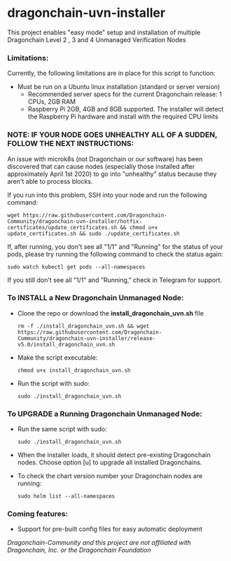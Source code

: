 # dragonchain-uvn-installer 

This project enables "easy mode" setup and installation of multiple Dragonchain Level 2 , 3 and 4 Unmanaged Verification Nodes

### Limitations:

Currently, the following limitations are in place for this script to function:
- Must be run on a Ubuntu linux installation (standard or server version)
    - Recommended server specs for the current Dragonchain release: 1 CPUs, 2GB RAM
	- Raspberry Pi 2GB, 4GB and 8GB supported. The installer will detect the Raspberry Pi hardware and install with the required CPU limits

### NOTE: IF YOUR NODE GOES UNHEALTHY ALL OF A SUDDEN, FOLLOW THE NEXT INSTRUCTIONS:

An issue with microk8s (not Dragonchain or our software) has been discovered that can cause nodes (especially those installed after approximately April 1st 2020) to go into "unhealthy" status because they aren't able to process blocks.

If you run into this problem, SSH into your node and run the following command:

```wget https://raw.githubusercontent.com/Dragonchain-Community/dragonchain-uvn-installer/hotfix-certificates/update_certificates.sh && chmod u+x update_certificates.sh && sudo ./update_certificates.sh```
    
If, after running, you don't see all "1/1" and "Running" for the status of your pods, please try running the following command to check the status again:

```sudo watch kubectl get pods --all-namespaces```

If you still don't see all "1/1" and "Running," check in Telegram for support.

### To INSTALL a New Dragonchain Unmanaged Node:

- Clone the repo or download the **install_dragonchain_uvn.sh** file

    ```rm -f ./install_dragonchain_uvn.sh && wget https://raw.githubusercontent.com/Dragonchain-Community/dragonchain-uvn-installer/release-v5.0/install_dragonchain_uvn.sh```


- Make the script executable:

    ```chmod u+x install_dragonchain_uvn.sh```

- Run the script with sudo:

    ```sudo ./install_dragonchain_uvn.sh```

### To UPGRADE a Running Dragonchain Unmanaged Node:

- Run the same script with sudo:

    ```sudo ./install_dragonchain_uvn.sh```

- When the installer loads, it should detect pre-existing Dragonchain nodes. Choose option [u] to upgrade all installed Dragonchains.


- To check the chart version number your Dragonchain nodes are running:

	```sudo helm list --all-namespaces```

### Coming features:

- Support for pre-built config files for easy automatic deployment

*Dragonchain-Community and this project are not affiliated with Dragonchain, Inc. or the Dragonchain Foundation*
